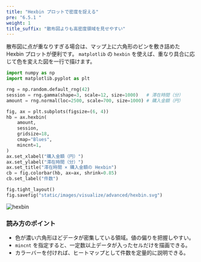 ```yaml
---
title: "Hexbin プロットで密度を捉える"
pre: "6.5.1 "
weight: 1
title_suffix: "散布図よりも高密度領域を見せやすい"
---
```


散布図に点が重なりすぎる場合は、マップ上に六角形のビンを敷き詰めた Hexbin プロットが便利です。
`matplotlib` の `hexbin` を使えば、重なり具合に応じて色を変えた図を一行で描けます。

```python
import numpy as np
import matplotlib.pyplot as plt

rng = np.random.default_rng(42)
session = rng.gamma(shape=3, scale=12, size=1000)   # 滞在時間（分）
amount = rng.normal(loc=2500, scale=700, size=1000) # 購入金額（円）

fig, ax = plt.subplots(figsize=(6, 4))
hb = ax.hexbin(
    amount,
    session,
    gridsize=18,
    cmap="Blues",
    mincnt=1,
)
ax.set_xlabel("購入金額（円）")
ax.set_ylabel("滞在時間（分）")
ax.set_title("滞在時間 × 購入金額の Hexbin")
cb = fig.colorbar(hb, ax=ax, shrink=0.85)
cb.set_label("件数")

fig.tight_layout()
fig.savefig("static/images/visualize/advanced/hexbin.svg")
```

![hexbin](/images/visualize/advanced/hexbin.svg)

### 読み方のポイント

- 色が濃い六角形ほどデータが密集している領域。値の偏りを把握しやすい。
- `mincnt` を指定すると、一定数以上データが入ったセルだけを描画できる。
- カラーバーを付ければ、ヒートマップとして件数を定量的に説明できる。
